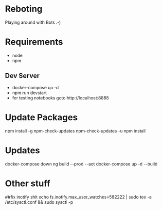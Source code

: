 # Reboting
Playing around with Bots .-)

# Requirements
* node
* npm

## Dev Server
* docker-compose up -d
* npm run devstart
* for testing notebooks goto http://localhost:8888

# Update Packages
npm install -g npm-check-updates
npm-check-updates -u
npm install 

# Updates
docker-compose down
ng build --prod --aot
docker-compose up -d --build

# Other stuff
##fix inotify shit
echo fs.inotify.max_user_watches=582222 | sudo tee -a /etc/sysctl.conf && sudo sysctl -p
